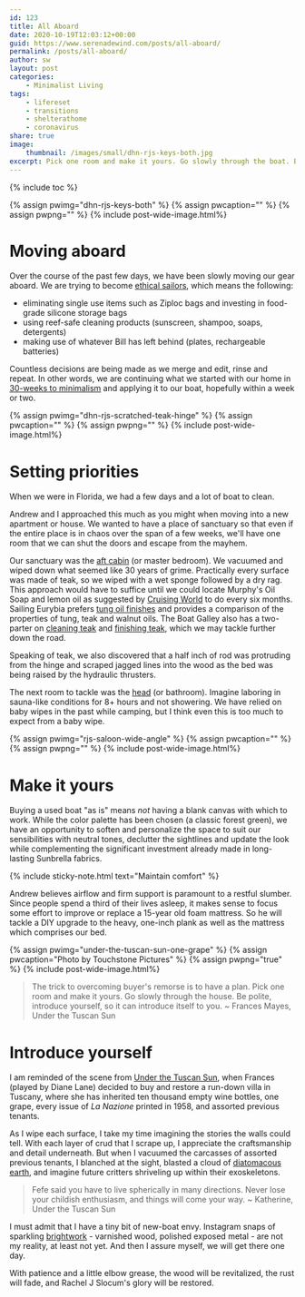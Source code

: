 ```yaml
---
id: 123
title: All Aboard
date: 2020-10-19T12:03:12+00:00
guid: https://www.serenadewind.com/posts/all-aboard/
permalink: /posts/all-aboard/
author: sw
layout: post
categories:
    - Minimalist Living
tags:
    - lifereset
    - transitions
    - shelterathome
    - coronavirus
share: true
image:
    thumbnail: /images/small/dhn-rjs-keys-both.jpg 
excerpt: Pick one room and make it yours. Go slowly through the boat. Be polite, introduce yourself, so she can introduce herself to you. 
---
```

{% include toc %}

{% assign pwimg="dhn-rjs-keys-both" %}
{% assign pwcaption="" %}
{% assign pwpng="" %}
{% include post-wide-image.html%}

# Moving aboard 

Over the course of the past few days, we have been slowly moving our gear aboard. We are trying to become [ethical sailors](/posts/ethical-sailing/), which means the following:

 - eliminating single use items such as Ziploc bags and investing in food-grade silicone storage bags
 - using reef-safe cleaning products (sunscreen, shampoo, soaps, detergents)
 - making use of whatever Bill has left behind (plates, rechargeable batteries)

Countless decisions are being made as we merge and edit, rinse and repeat. In other words, we are continuing what we started with our home in [30-weeks to minimalism](/posts/30-weeks-to-minimalism/) and applying it to our boat, hopefully within a week or two. 

{% assign pwimg="dhn-rjs-scratched-teak-hinge" %}
{% assign pwcaption="" %}
{% assign pwpng="" %}
{% include post-wide-image.html%}

# Setting priorities

When we were in Florida, we had a few days and a lot of boat to clean. 

Andrew and I approached this much as you might when moving into a new apartment or house. We wanted to have a place of sanctuary so that even if the entire place is in chaos over the span of a few weeks, we'll have one room that we can shut the doors and escape from the mayhem. 

Our sanctuary was the [aft cabin](/posts/packing-light/) (or master bedroom). We vacuumed and wiped down what seemed like 30 years of grime. Practically every surface was made of teak, so we wiped with a wet sponge followed by a dry rag. This approach would have to suffice until we could locate Murphy's Oil Soap and lemon oil as suggested by [Cruising World](https://www.cruisingworld.com/how/cleaning-interior-teak/) to do every six months. Sailing Eurybia prefers [tung oil finishes](https://sailingeurybia.com/finishing-touches-oil-finishes/) and provides a comparison of the properties of tung, teak and walnut oils. The Boat Galley also has a two-parter on [cleaning teak](https://theboatgalley.com/boat-renovation-cleaning-teak/) and [finishing teak](https://theboatgalley.com/boat-renovation-applying-teak-guard/), which we may tackle further down the road. 

Speaking of teak, we also discovered that a half inch of rod was protruding from the hinge and scraped jagged lines into the wood as the bed was being raised by the hydraulic thrusters.

The next room to tackle was the [head](/posts/boat-head/) (or bathroom). Imagine laboring in sauna-like conditions for 8+ hours and not showering. We have relied on baby wipes in the past while camping, but I think even this is too much to expect from a baby wipe. 

{% assign pwimg="rjs-saloon-wide-angle" %}
{% assign pwcaption="" %}
{% assign pwpng="" %}
{% include post-wide-image.html%}

# Make it yours

Buying a used boat "as is" means *not* having a blank canvas with which to work. While the color palette has been chosen (a classic forest green), we have an opportunity to soften and personalize the space to suit our sensibilities with neutral tones, declutter the sightlines and update the look while complementing the significant investment already made in long-lasting Sunbrella fabrics. 

{% include sticky-note.html text="Maintain comfort" %}

Andrew believes airflow and firm support is paramount to a restful slumber. Since people spend a third of their lives asleep, it makes sense to focus some effort to improve or replace a 15-year old foam mattress. So he will tackle a DIY upgrade to the heavy, one-inch plank as well as the mattress which comprises our bed. 

{% assign pwimg="under-the-tuscan-sun-one-grape" %}
{% assign pwcaption="Photo by Touchstone Pictures" %}
{% assign pwpng="true" %}
{% include post-wide-image.html%}

> The trick to overcoming buyer's remorse is to have a plan. Pick one room and make it yours. Go slowly through the house. Be polite, introduce yourself, so it can introduce itself to you. ~ Frances Mayes, Under the Tuscan Sun

# Introduce yourself

I am reminded of the scene from [Under the Tuscan Sun](http://www.script-o-rama.com/movie_scripts/u/under-the-tuscan-sun-script-transcript.html), when Frances (played by Diane Lane) decided to buy and restore a run-down villa in Tuscany, where she has inherited ten thousand empty wine bottles, one grape, every issue of *La Nazione* printed in 1958, and assorted previous tenants. 

As I wipe each surface, I take my time imagining the stories the walls could tell. With each layer of crud that I scrape up, I appreciate the craftsmanship and detail underneath. But when I vacuumed the carcasses of assorted previous tenants, I blanched at the sight, blasted a cloud of [diatomacous earth](http://npic.orst.edu/factsheets/degen.html), and imagine future critters shriveling up within their exoskeletons. 

> Fefe said you have to live spherically in many directions. Never lose your childish enthusiasm, and things will come your way. ~ Katherine, Under the Tuscan Sun

I must admit that I have a tiny bit of new-boat envy. Instagram snaps of sparkling [brightwork](https://en.wikipedia.org/wiki/Brightwork) - varnished wood, polished exposed metal - are not my reality, at least not yet. And then I assure myself, we will get there one day. 

With patience and a little elbow grease, the wood will be revitalized, the rust will fade, and Rachel J Slocum's glory will be restored.
